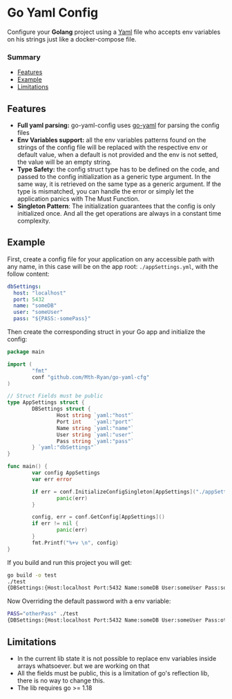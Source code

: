 # Go Yaml Config
Configure your **Golang** project using a [Yaml](https://yaml.org/) file who accepts env variables on his strings just like a docker-compose file.

### Summary
* [Features](#features)
* [Example](#example)
* [Limitations](#limitations)

## Features
* **Full yaml parsing:** go-yaml-config uses [go-yaml](https://github.com/go-yaml/yaml) for parsing the config files
* **Env Variables support:** all the env variables patterns found on the strings of the config file will be replaced with the respective env or default value, when a default is not provided and the env is not setted, the value will be an empty string.
* **Type Safety:** the config struct type has to be defined on the code, and passed to the config initialization as a generic type argument. In the same way, it is retrieved on the same type as a generic argument. If the type is mismatched, you can handle the error or simply let the application panics with The Must Function.
* **Singleton Pattern**: The initialization guarantees that the config is only initialized once. And all the get operations are always in a constant time complexity.

## Example
First, create a config file for your application on any accessible path with any name, in this case will be on the app root: `./appSettings.yml`, with the follow content:

``` yaml
dbSettings:
  host: "localhost"
  port: 5432
  name: "someDB"
  user: "someUser"
  pass: "${PASS:-somePass}"
```

Then create the corresponding struct in your Go app and initialize the config:
``` go
package main

import (
    	"fmt"
    	conf "github.com/Mth-Ryan/go-yaml-cfg"
)

// Struct Fields must be public
type AppSettings struct {
    	DBSettings struct {
            	Host string `yaml:"host"`
            	Port int	`yaml:"port"`
            	Name string `yaml:"name"`
            	User string `yaml:"user"`
            	Pass string `yaml:"pass"`
    	} `yaml:"dbSettings"`
}

func main() {
    	var config AppSettings
    	var err error

    	if err = conf.InitializeConfigSingleton[AppSettings]("./appSettings.yml"); err != nil {
            	panic(err)
    	}

    	config, err = conf.GetConfig[AppSettings]()
    	if err != nil {
            	panic(err)
    	}
    	fmt.Printf("%+v \n", config)
}

```

If you build and run this project you will get:
``` bash
go build -o test
./test
{DBSettings:{Host:localhost Port:5432 Name:someDB User:someUser Pass:somePass}}
```

Now Overriding the default password with a env variable:
``` bash
PASS="otherPass" ./test
{DBSettings:{Host:localhost Port:5432 Name:someDB User:someUser Pass:otherPass}}
```

## Limitations
* In the current lib state it is not possible to replace env variables inside arrays whatsoever. but we are working on that
* All the fields must be public, this is a limitation of go's reflection lib, there is no way to change this.
* The lib requires go >= 1.18
